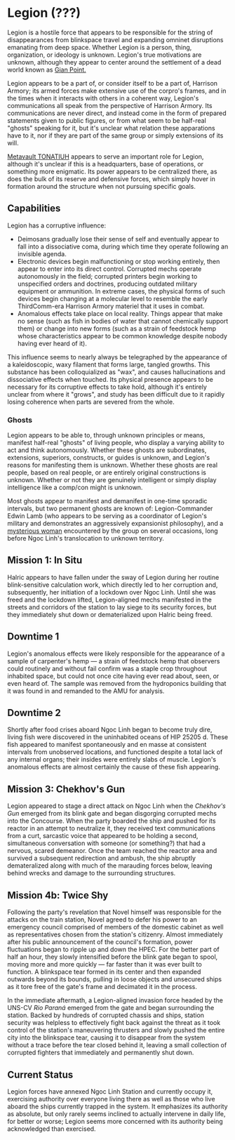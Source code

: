 # Legion (???)

Legion is a hostile force that appears to be responsible for the string of disappearances from blinkspace travel and expanding omninet disruptions emanating from deep space. Whether Legion is a person, thing, organization, or ideology is unknown. Legion's true motivations are unknown, although they appear to center around the settlement of a dead world known as [Gian Point.](../gian-point.md)

Legion appears to be a part of, or consider itself to be a part of, Harrison Armory; its armed forces make extensive use of the corpro's frames, and in the times when it interacts with others in a coherent way, Legion's communications all speak from the perspective of Harrison Armory. Its communications are never direct, and instead come in the form of prepared statements given to public figures, or from what seem to be half-real "ghosts" speaking for it, but it's unclear what relation these apparations have to it, nor if they are part of the same group or simply extensions of its will.

[Metavault TONATIUH](../metavault-tonatiuh.md) appears to serve an important role for Legion, although it's unclear if this is a headquarters, base of operations, or something more enigmatic. Its power appears to be centralized there, as does the bulk of its reserve and defensive forces, which simply hover in formation around the structure when not pursuing specific goals.

## Capabilities

Legion has a corruptive influence:

* Deimosans gradually lose their sense of self and eventually appear to fall into a dissociative coma, during which time they operate following an invisible agenda.
* Electronic devices begin malfunctioning or stop working entirely, then appear to enter into its direct control. Corrupted mechs operate autonomously in the field; corrupted printers begin working to unspecified orders and doctrines, producing outdated military equipment or ammunition. In extreme cases, the physical forms of such devices begin changing at a molecular level to resemble the early ThirdComm-era Harrison Armory materiel that it uses in combat.
* Anomalous effects take place on local reality. Things appear that make no sense (such as fish in bodies of water that cannot chemically support them) or change into new forms (such as a strain of feedstock hemp whose characteristics appear to be common knowledge despite nobody having ever heard of it).

This influence seems to nearly always be telegraphed by the appearance of a kaleidoscopic, waxy filament that forms large, tangled growths. This substance has been colloquialized as "wax", and causes hallucinations and dissociative effects when touched. Its physical presence appears to be necessary for its corruptive effects to take hold, although it's entirely unclear from where it "grows", and study has been difficult due to it rapidly losing coherence when parts are severed from the whole.

### Ghosts

Legion appears to be able to, through unknown principles or means, manifest half-real "ghosts" of living people, who display a varying ability to act and think autonomously. Whether these ghosts are subordinates, extensions, superiors, constructs, or guides is unknown, and Legion's reasons for manifesting them is unknown. Whether these ghosts are real people, based on real people, or are entirely original constructions is unknown. Whether or not they are genuinely intelligent or simply display intelligence like a comp/con might is unknown.

Most ghosts appear to manifest and demanifest in one-time sporadic intervals, but two permanent ghosts are known of: Legion-Commander Edwin Lamb (who appears to be serving as a coordinator of Legion's military and demonstrates an aggressively expansionist philosophy), and a [mysterious woman](jay.md) encountered by the group on several occasions, long before Ngoc Linh's translocation to unknown territory.

## Mission 1: In Situ

Halric appears to have fallen under the sway of Legion during her routine blink-sensitive calculation work, which directly led to her corruption and, subsequently, her initiation of a lockdown over Ngoc Linh. Until she was freed and the lockdown lifted, Legion-aligned mechs manifested in the streets and corridors of the station to lay siege to its security forces, but they immediately shut down or dematerialized upon Halric being freed.

## Downtime 1

Legion's anomalous effects were likely responsible for the appearance of a sample of carpenter's hemp — a strain of feedstock hemp that observers could routinely and without fail confirm was a staple crop throughout inhabited space, but could not once cite having ever read about, seen, or even heard of. The sample was removed from the hydroponics building that it was found in and remanded to the AMU for analysis.

## Downtime 2

Shortly after food crises aboard Ngoc Linh began to become truly dire, living fish were discovered in the uninhabited oceans of HIP 25205 d. These fish appeared to manifest spontaneously and en masse at consistent intervals from unobserved locations, and functioned despite a total lack of any internal organs; their insides were entirely slabs of muscle. Legion's anomalous effects are almost certainly the cause of these fish appearing.

## Mission 3: Chekhov's Gun

Legion appeared to stage a direct attack on Ngoc Linh when the *Chekhov's Gun* emerged from its blink gate and began disgorging corrupted mechs into the Concourse. When the party boarded the ship and pushed for its reactor in an attempt to neutralize it, they received text communications from a curt, sarcastic voice that appeared to be holding a second, simultaneous conversation with someone (or something?) that had a nervous, scared demeanor. Once the team reached the reactor area and survived a subsequent redirection and ambush, the ship abruptly demateralized along with much of the marauding forces below, leaving behind wrecks and damage to the surrounding structures.

## Mission 4b: Twice Shy

Following the party's revelation that Novel himself was responsible for the attacks on the train station, Novel agreed to defer his power to an emergency council comprised of members of the domestic cabinet as well as representatives chosen from the station's citizenry. Almost immediately after his public announcement of the council's formation, power fluctuations began to ripple up and down the HPEC. For the better part of half an hour, they slowly intensified before the blink gate began to spool, moving more and more quickly — far faster than it was ever built to function. A blinkspace tear formed in its center and then expanded outwards beyond its bounds, pulling in loose objects and unsecured ships as it tore free of the gate's frame and decimated it in the process.

In the immediate aftermath, a Legion-aligned invasion force headed by the UNS-CV *Rio Paraná* emerged from the gate and began surrounding the station. Backed by hundreds of corrupted chassis and ships, station security was helpless to effectively fight back against the threat as it took control of the station's maneuvering thrusters and slowly pushed the entire city into the blinkspace tear, causing it to disappear from the system without a trace before the tear closed behind it, leaving a small collection of corrupted fighters that immediately and permanently shut down.

## Current Status

Legion forces have annexed Ngoc Linh Station and currently occupy it, exercising authority over everyone living there as well as those who live aboard the ships currently trapped in the system. It emphasizes its authority as absolute, but only rarely seems inclined to actually intervene in daily life, for better or worse; Legion seems more concerned with its authority being acknowledged than exercised.
